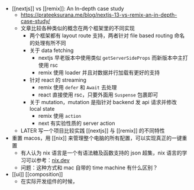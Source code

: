 - [[nextjs]] vs [[remix]]: An In-depth case study
	- https://prateeksurana.me/blog/nextjs-13-vs-remix-an-in-depth-case-study/
	- 文章比较各种类似的概念在两个框架里的不同实现
		- 两个框架都有 layout route 支持，两者针对 file based routing 命名的处理有所不同
		- 关于 data fetching
			- nextjs 早老版本中使用类似 `getServerSideProps` 而新版本中主打使用 rsc
			- remix 使用 loader 并且对数据并行加载有更好的支持
		- 针对 react 的 streaming
			- remix 使用 `defer` 和 `Await` 去处理
			- react 直接使用 rsc，只要外面用 `Suspense` 包裹即可
		- 关于 mutation，mutation 是指针对 backend 发 api 请求并修改 local state
			- remix 使用 `action`
			- next 有实验性质的 server action
	- LATER 写一个项目比较实践 [[nextjs]] 与 [[remix]] 的不同特性
- 重置 macos，用 [[nix]] 来管理整个电脑的所有配置，可以实现真正的一键重置
	- 有人认为 nix 语言是一个有语法糖及函数支持的 json 超集，nix 语言的学习可以参考：[nix.dev](https://nix.dev/)
	- 问题：这种方式和 mac 自带的 time machine 有什么区别？
- [[ui]] [[composition]]
	- 在实际开发组件的时候，